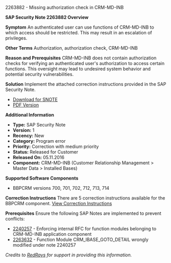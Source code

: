 2263882 - Missing authorization check in CRM-MD-INB

**SAP Security Note 2263882 Overview**

**Symptom**
An authenticated user can use functions of CRM-MD-INB to which access should be restricted. This may result in an escalation of privileges.

**Other Terms**
Authorization, authorization check, CRM-MD-INB

**Reason and Prerequisites**
CRM-MD-INB does not contain authorization checks for verifying an authenticated user's authorization to access certain functions. This oversight may lead to undesired system behavior and potential security vulnerabilities.

**Solution**
Implement the attached correction instructions provided in the SAP Security Note.

- [Download for SNOTE](https://notesdownloads.sap.com/note/0040000013395712017)
- [PDF Version](https://me.sap.com/sap/support/sfm/notes/print/0002263882?language=en-US&token=C325082FEAA5BA6DF3B578E304475F4E)

**Additional Information**
- **Type:** SAP Security Note
- **Version:** 1
- **Recency:** New
- **Category:** Program error
- **Priority:** Correction with medium priority
- **Status:** Released for Customer
- **Released On:** 05.11.2016
- **Component:** CRM-MD-INB (Customer Relationship Management > Master Data > Installed Bases)

**Supported Software Components**
- BBPCRM versions 700, 701, 702, 712, 713, 714

**Correction Instructions**
There are 5 correction instructions available for the BBPCRM component. [View Correction Instructions](https://me.sap.com/corrins/0002263882/63)

**Prerequisites**
Ensure the following SAP Notes are implemented to prevent conflicts:
- [2240257](https://me.sap.com/notes/2240257) - Enforcing internal RFC for function modules belonging to CRM-MD-INB application component
- [2263632](https://me.sap.com/notes/2263632) - Function Module CRM_IBASE_GOTO_DETAIL wrongly modified under note 2240257

*Credits to [RedRays](https://redrays.io) for support in providing this information.*